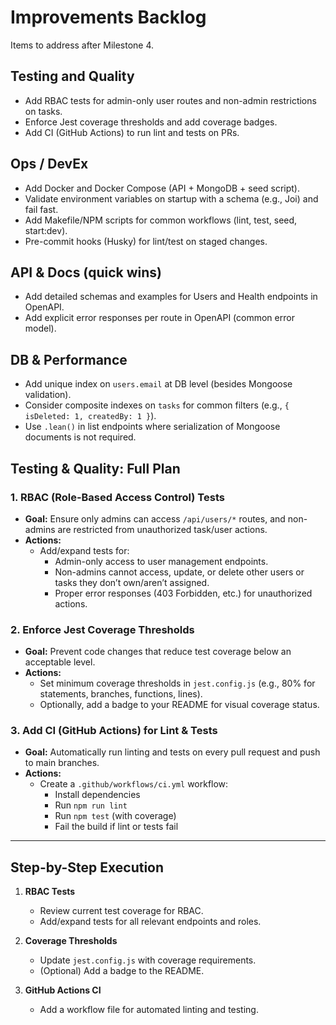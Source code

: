 # Improvements Backlog

Items to address after Milestone 4.

## Testing and Quality
- Add RBAC tests for admin-only user routes and non-admin restrictions on tasks.
- Enforce Jest coverage thresholds and add coverage badges.
- Add CI (GitHub Actions) to run lint and tests on PRs.

## Ops / DevEx
- Add Docker and Docker Compose (API + MongoDB + seed script).
- Validate environment variables on startup with a schema (e.g., Joi) and fail fast.
- Add Makefile/NPM scripts for common workflows (lint, test, seed, start:dev).
- Pre-commit hooks (Husky) for lint/test on staged changes.

## API & Docs (quick wins)
- Add detailed schemas and examples for Users and Health endpoints in OpenAPI.
- Add explicit error responses per route in OpenAPI (common error model).

## DB & Performance
- Add unique index on `users.email` at DB level (besides Mongoose validation).
- Consider composite indexes on `tasks` for common filters (e.g., `{ isDeleted: 1, createdBy: 1 }`).
- Use `.lean()` in list endpoints where serialization of Mongoose documents is not required.



## **Testing & Quality: Full Plan**

### 1. **RBAC (Role-Based Access Control) Tests**
- **Goal:** Ensure only admins can access `/api/users/*` routes, and non-admins are restricted from unauthorized task/user actions.
- **Actions:**
  - Add/expand tests for:
    - Admin-only access to user management endpoints.
    - Non-admins cannot access, update, or delete other users or tasks they don’t own/aren’t assigned.
    - Proper error responses (403 Forbidden, etc.) for unauthorized actions.

### 2. **Enforce Jest Coverage Thresholds**
- **Goal:** Prevent code changes that reduce test coverage below an acceptable level.
- **Actions:**
  - Set minimum coverage thresholds in `jest.config.js` (e.g., 80% for statements, branches, functions, lines).
  - Optionally, add a badge to your README for visual coverage status.

### 3. **Add CI (GitHub Actions) for Lint & Tests**
- **Goal:** Automatically run linting and tests on every pull request and push to main branches.
- **Actions:**
  - Create a `.github/workflows/ci.yml` workflow:
    - Install dependencies
    - Run `npm run lint`
    - Run `npm test` (with coverage)
    - Fail the build if lint or tests fail

---

## **Step-by-Step Execution**

1. **RBAC Tests**
   - Review current test coverage for RBAC.
   - Add/expand tests for all relevant endpoints and roles.

2. **Coverage Thresholds**
   - Update `jest.config.js` with coverage requirements.
   - (Optional) Add a badge to the README.

3. **GitHub Actions CI**
   - Add a workflow file for automated linting and testing.
 
